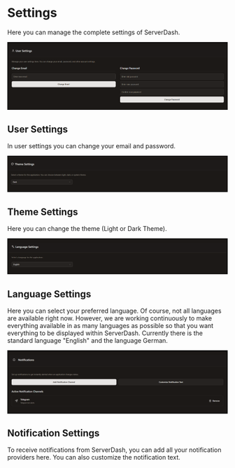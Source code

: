 # Settings

Here you can manage the complete settings of ServerDash.

![Settings User](../assets/screenshots/settings_user.png)

## User Settings

In user settings you can change your email and password.

![Settings Theme](../assets/screenshots/settings_theme.png)

## Theme Settings

Here you can change the theme (Light or Dark Theme).

![Settings Language](../assets/screenshots/settings_language.png)

## Language Settings

Here you can select your preferred language. Of course, not all languages are available right now. However, we are working continuously to make everything available in as many languages as possible so that you want everything to be displayed within ServerDash. Currently there is the standard language "English" and the language German.

![Settings Notifications](../assets/screenshots/settings_notifications.png)

## Notification Settings

To receive notifications from ServerDash, you can add all your notification providers here. You can also customize the notification text.